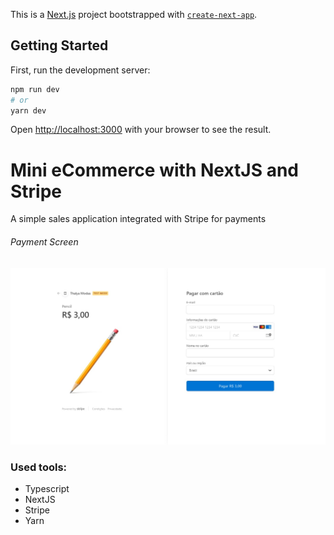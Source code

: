 This is a [Next.js](https://nextjs.org/) project bootstrapped with [`create-next-app`](https://github.com/zeit/next.js/tree/canary/packages/create-next-app).

## Getting Started

First, run the development server:

```bash
npm run dev
# or
yarn dev
```

Open [http://localhost:3000](http://localhost:3000) with your browser to see the result.

<h1>Mini eCommerce with NextJS and Stripe</h1>
<span>A simple sales application integrated with Stripe for payments</span>

<h6>Payment Screen</h6>
<img src="/img/Pencil.png" alt="Pencil"/>

<h3>Used tools:</h3>
<ul>
  <li>Typescript</li>
  <li>NextJS</li>
  <li>Stripe</li>
  <li>Yarn</li>
</ul>

